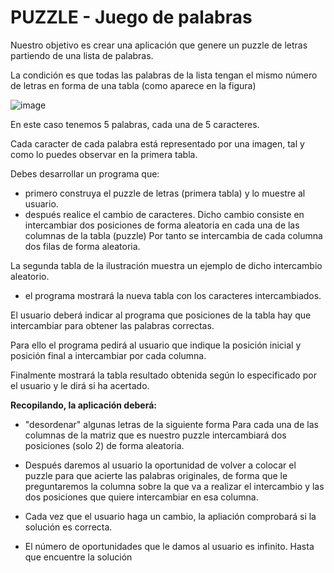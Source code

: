 # PUZZLE - Juego de palabras

Nuestro objetivo es crear una aplicación que genere un  puzzle de letras partiendo de una lista de palabras. 

La condición es que todas las palabras de la lista tengan el mismo número de letras en forma de una tabla (como aparece en la figura) 

![image](https://user-images.githubusercontent.com/91023374/138914319-ee9cf0d9-675a-46bf-8502-226334b13f69.png)

En este caso tenemos 5 palabras, cada una de 5 caracteres.

Cada  caracter de cada palabra está representado por una imagen, tal y como lo puedes observar en la primera tabla.

Debes desarrollar un programa que:

- primero construya el puzzle de letras (primera tabla) y lo muestre al usuario.
- después realice el cambio de caracteres. Dicho cambio consiste en intercambiar dos posiciones de forma aleatoria en cada una de las columnas de la tabla (puzzle)
Por tanto se intercambia de cada columna dos filas de forma aleatoria.

La segunda tabla de la ilustración muestra un ejemplo de dicho intercambio aleatorio.

- el programa mostrará la nueva tabla con los caracteres intercambiados.

El usuario deberá indicar al programa que posiciones de la tabla hay que intercambiar para obtener las palabras correctas.

Para ello el programa pedirá al usuario que indique la posición inicial y posición final a intercambiar por cada columna.

Finalmente mostrará la tabla resultado obtenida según lo especificado por el usuario y le dirá si ha acertado.


**Recopilando, la aplicación deberá:**

- "desordenar" algunas letras de la siguiente forma Para cada una de las columnas de la matriz que es nuestro puzzle intercambiará dos posiciones (solo 2) de forma aleatoria.

-  Después daremos al usuario la oportunidad de volver a colocar el puzzle para que acierte las palabras originales, de forma que le preguntaremos la columna sobre la que va a realizar el intercambio y las dos posiciones que quiere intercambiar en esa columna. 

- Cada vez que el usuario haga un cambio, la apliación comprobará si la solución es correcta.

- El número de oportunidades que le damos al usuario es infinito. Hasta que encuentre la solución
